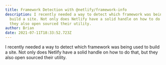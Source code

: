 ```yaml
---
title: Framework Detection with @netlify/framework-info
description: I recently needed a way to detect which framework was being used to
  build a site. Not only does Netlify have a solid handle on how to do that, but
  they also open sourced their utility.
author: Brian
date: 2021-07-11T18:33:52.723Z
---
```

I recently needed a way to detect which framework was being used to build a site. Not only does Netlify have a solid handle on how to do that, but they also open sourced their utility.